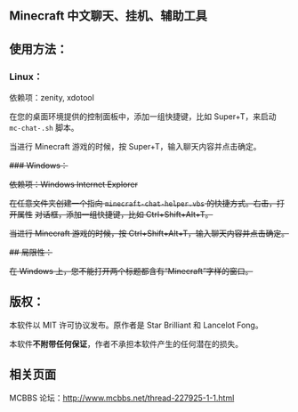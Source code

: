 

Minecraft 中文聊天、挂机、辅助工具
----

## 使用方法：

### Linux：

依赖项：zenity, xdotool

在您的桌面环境提供的控制面板中，添加一组快捷键，比如 Super+T，来启动
`mc-chat-.sh` 脚本。

当进行 Minecraft 游戏的时候，按 Super+T，输入聊天内容并点击确定。

~~### Windows：~~

~~依赖项：Windows Internet Explorer~~

~~在任意文件夹创建一个指向 `minecraft-chat-helper.vbs` 的快捷方式。右击，打开属性~~
~~对话框，添加一组快捷键，比如 Ctrl+Shift+Alt+T。~~

~~当进行 Minecraft 游戏的时候，按 Ctrl+Shift+Alt+T，输入聊天内容并点击确定。~~

~~## 局限性：~~

~~在 Windows 上，您不能打开两个标题都含有“Minecraft”字样的窗口。~~

## 版权：

本软件以 MIT 许可协议发布。原作者是 Star Brilliant 和 Lancelot Fong。

本软件**不附带任何保证**，作者不承担本软件产生的任何潜在的损失。

## 相关页面

MCBBS 论坛：<http://www.mcbbs.net/thread-227925-1-1.html>
